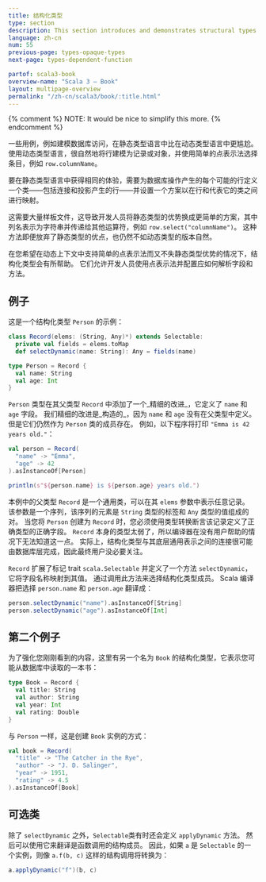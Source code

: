 ```yaml
---
title: 结构化类型
type: section
description: This section introduces and demonstrates structural types in Scala 3.
language: zh-cn
num: 55
previous-page: types-opaque-types
next-page: types-dependent-function

partof: scala3-book
overview-name: "Scala 3 — Book"
layout: multipage-overview
permalink: "/zh-cn/scala3/book/:title.html"
---
```



{% comment %}
NOTE: It would be nice to simplify this more.
{% endcomment %}


一些用例，例如建模数据库访问，在静态类型语言中比在动态类型语言中更尴尬。
使用动态类型语言，很自然地将行建模为记录或对象，并使用简单的点表示法选择条目，例如 `row.columnName`。

要在静态类型语言中获得相同的体验，需要为数据库操作产生的每个可能的行定义一个类——包括连接和投影产生的行——并设置一个方案以在行和代表它的类之间进行映射。

这需要大量样板文件，这导致开发人员将静态类型的优势换成更简单的方案，其中列名表示为字符串并传递给其他运算符，例如 `row.select("columnName")`。
这种方法即便放弃了静态类型的优点，也仍然不如动态类型的版本自然。

在您希望在动态上下文中支持简单的点表示法而又不失静态类型优势的情况下，结构化类型会有所帮助。
它们允许开发人员使用点表示法并配置应如何解析字段和方法。

## 例子

这是一个结构化类型 `Person` 的示例：

```scala
class Record(elems: (String, Any)*) extends Selectable:
  private val fields = elems.toMap
  def selectDynamic(name: String): Any = fields(name)

type Person = Record {
  val name: String
  val age: Int
}
```

`Person` 类型在其父类型 `Record` 中添加了一个_精细的改进_，它定义了 `name` 和 `age` 字段。
我们精细的改进是_构造的_，因为 `name` 和 `age` 没有在父类型中定义。
但是它们仍然作为 `Person` 类的成员存在。
例如，以下程序将打印 `"Emma is 42 years old."`：

```scala
val person = Record(
  "name" -> "Emma",
  "age" -> 42
).asInstanceOf[Person]

println(s"${person.name} is ${person.age} years old.")
```

本例中的父类型 `Record` 是一个通用类，可以在其 `elems` 参数中表示任意记录。
该参数是一个序列，该序列的元素是 `String` 类型的标签和 `Any` 类型的值组成的对。
当您将 `Person` 创建为 `Record` 时，您必须使用类型转换断言该记录定义了正确类型的正确字段。
`Record` 本身的类型太弱了，所以编译器在没有用户帮助的情况下无法知道这一点。
实际上，结构化类型与其底层通用表示之间的连接很可能由数据库层完成，因此最终用户没必要关注。

`Record` 扩展了标记 trait `scala.Selectable` 并定义了一个方法 `selectDynamic`，它将字段名称映射到其值。
通过调用此方法来选择结构化类型成员。
Scala 编译器把选择 `person.name` 和 `person.age` 翻译成：

```scala
person.selectDynamic("name").asInstanceOf[String]
person.selectDynamic("age").asInstanceOf[Int]
```

## 第二个例子

为了强化您刚刚看到的内容，这里有另一个名为 `Book` 的结构化类型，它表示您可能从数据库中读取的一本书：

```scala
type Book = Record {
  val title: String
  val author: String
  val year: Int
  val rating: Double
}
```

与 `Person` 一样，这是创建 `Book` 实例的方式：

```scala
val book = Record(
  "title" -> "The Catcher in the Rye",
  "author" -> "J. D. Salinger",
  "year" -> 1951,
  "rating" -> 4.5
).asInstanceOf[Book]
```

## 可选类

除了 `selectDynamic` 之外，`Selectable`类有时还会定义 `applyDynamic` 方法。
然后可以使用它来翻译是函数调用的结构成员。
因此，如果 `a` 是 `Selectable` 的一个实例，则像 `a.f(b, c)` 这样的结构调用将转换为：

```scala
a.applyDynamic("f")(b, c)
```

